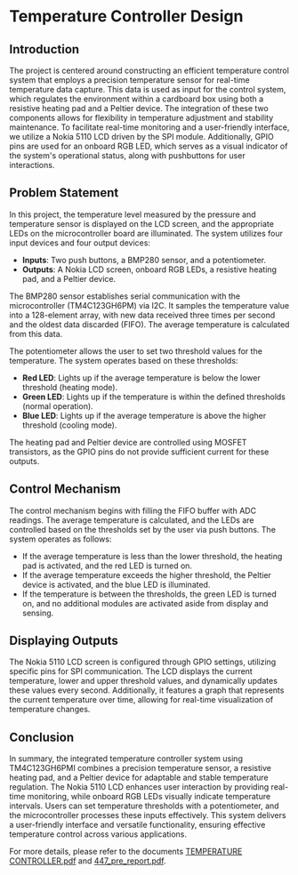 # Temperature Controller Design

## Introduction
The project is centered around constructing an efficient temperature control system that employs a precision temperature sensor for real-time temperature data capture. This data is used as input for the control system, which regulates the environment within a cardboard box using both a resistive heating pad and a Peltier device. The integration of these two components allows for flexibility in temperature adjustment and stability maintenance. To facilitate real-time monitoring and a user-friendly interface, we utilize a Nokia 5110 LCD driven by the SPI module. Additionally, GPIO pins are used for an onboard RGB LED, which serves as a visual indicator of the system's operational status, along with pushbuttons for user interactions.

## Problem Statement
In this project, the temperature level measured by the pressure and temperature sensor is displayed on the LCD screen, and the appropriate LEDs on the microcontroller board are illuminated. The system utilizes four input devices and four output devices:
- **Inputs**: Two push buttons, a BMP280 sensor, and a potentiometer.
- **Outputs**: A Nokia LCD screen, onboard RGB LEDs, a resistive heating pad, and a Peltier device.

The BMP280 sensor establishes serial communication with the microcontroller (TM4C123GH6PM) via I2C. It samples the temperature value into a 128-element array, with new data received three times per second and the oldest data discarded (FIFO). The average temperature is calculated from this data.

The potentiometer allows the user to set two threshold values for the temperature. The system operates based on these thresholds:
- **Red LED**: Lights up if the average temperature is below the lower threshold (heating mode).
- **Green LED**: Lights up if the temperature is within the defined thresholds (normal operation).
- **Blue LED**: Lights up if the average temperature is above the higher threshold (cooling mode).

The heating pad and Peltier device are controlled using MOSFET transistors, as the GPIO pins do not provide sufficient current for these outputs.

## Control Mechanism
The control mechanism begins with filling the FIFO buffer with ADC readings. The average temperature is calculated, and the LEDs are controlled based on the thresholds set by the user via push buttons. The system operates as follows:
- If the average temperature is less than the lower threshold, the heating pad is activated, and the red LED is turned on.
- If the average temperature exceeds the higher threshold, the Peltier device is activated, and the blue LED is illuminated.
- If the temperature is between the thresholds, the green LED is turned on, and no additional modules are activated aside from display and sensing.

## Displaying Outputs
The Nokia 5110 LCD screen is configured through GPIO settings, utilizing specific pins for SPI communication. The LCD displays the current temperature, lower and upper threshold values, and dynamically updates these values every second. Additionally, it features a graph that represents the current temperature over time, allowing for real-time visualization of temperature changes.

## Conclusion
In summary, the integrated temperature controller system using TM4C123GH6PMI combines a precision temperature sensor, a resistive heating pad, and a Peltier device for adaptable and stable temperature regulation. The Nokia 5110 LCD enhances user interaction by providing real-time monitoring, while onboard RGB LEDs visually indicate temperature intervals. Users can set temperature thresholds with a potentiometer, and the microcontroller processes these inputs effectively. This system delivers a user-friendly interface and versatile functionality, ensuring effective temperature control across various applications.

For more details, please refer to the documents [TEMPERATURE CONTROLLER.pdf](TEMPERATURE-CONTROLLER.pdf) and [447_pre_report.pdf](447_pre_reporr.pdf).
